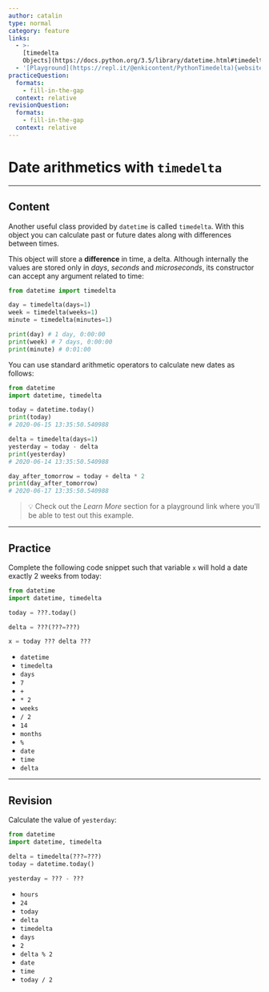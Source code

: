 ```yaml
---
author: catalin
type: normal
category: feature
links:
  - >-
    [timedelta
    Objects](https://docs.python.org/3.5/library/datetime.html#timedelta-objects){website}
  - '[Playground](https://repl.it/@enkicontent/PythonTimedelta){website}'
practiceQuestion:
  formats:
    - fill-in-the-gap
  context: relative
revisionQuestion:
  formats:
    - fill-in-the-gap
  context: relative
---
```


# Date arithmetics with `timedelta`


---

## Content

Another useful class provided by `datetime` is called `timedelta`. With this object you can calculate past or future dates along with differences between times.

This object will store a **difference** in time, a delta. Although internally the values are stored only in *days*, *seconds* and *microseconds*, its constructor can accept any argument related to time:

```python
from datetime import timedelta

day = timedelta(days=1)
week = timedelta(weeks=1)
minute = timedelta(minutes=1)

print(day) # 1 day, 0:00:00
print(week) # 7 days, 0:00:00
print(minute) # 0:01:00
```

You can use standard arithmetic operators to calculate new dates as follows:

```python
from datetime 
import datetime, timedelta

today = datetime.today()
print(today) 
# 2020-06-15 13:35:50.540988

delta = timedelta(days=1)
yesterday = today - delta
print(yesterday)
# 2020-06-14 13:35:50.540988

day_after_tomorrow = today + delta * 2
print(day_after_tomorrow)
# 2020-06-17 13:35:50.540988
```

> 💡 Check out the *Learn More* section for a playground link where you'll be able to test out this example.


---

## Practice

Complete the following code snippet such that variable `x` will hold a date exactly 2 weeks from today:

```python
from datetime 
import datetime, timedelta

today = ???.today()

delta = ???(???=???)

x = today ??? delta ???
```

- `datetime`
- `timedelta`
- `days`
- `7`
- `+`
- `* 2`
- `weeks`
- `/ 2`
- `14`
- `months`
- `%`
- `date`
- `time`
- `delta`


---

## Revision

Calculate the value of `yesterday`:

```python
from datetime 
import datetime, timedelta

delta = timedelta(???=???)
today = datetime.today()

yesterday = ??? - ???
```

- `hours`
- `24`
- `today`
- `delta`
- `timedelta`
- `days`
- `2`
- `delta % 2`
- `date`
- `time`
- `today / 2`
 
